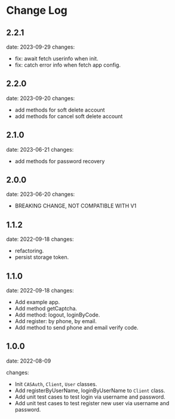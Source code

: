 # Change Log

## 2.2.1
date: 2023-09-29
changes:
- fix: await fetch userinfo when init.
- fix: catch error info when fetch app config.

## 2.2.0
date: 2023-09-20
changes:
- add methods for soft delete account
- add methods for cancel soft delete account


## 2.1.0
date: 2023-06-21
changes:
- add methods for password recovery

## 2.0.0
date: 2023-06-20
changes:
- BREAKING CHANGE, NOT COMPATIBLE WITH V1 

## 1.1.2
date: 2022-09-18
changes:
- refactoring.
- persist storage token.

## 1.1.0
date: 2022-09-18
changes:
- Add example app.
- Add method getCaptcha.
- Add method: logout, loginByCode.
- Add register: by phone, by email.
- Add method to send phone and email verify code.

## 1.0.0 
date: 2022-08-09

changes:
- Init `CASAuth`, `Client`, `User` classes.
- Add registerByUserName, loginByUserName to `Client` class.
- Add unit test cases to test login via username and password.
- Add unit test cases to test register new user via username and password.
